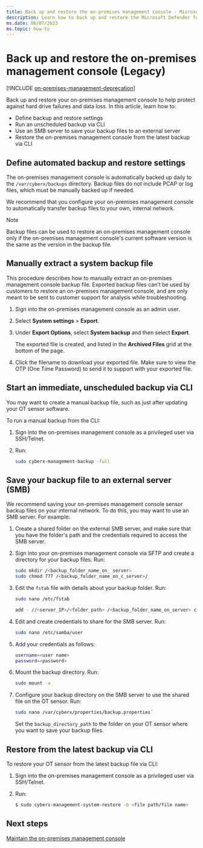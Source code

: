 ```yaml
---
title: Back up and restore the on-premises management console - Microsoft Defender for IoT
description: Learn how to back up and restore the Microsoft Defender for IoT on-premises management console.
ms.date: 08/07/2023
ms.topic: how-to
---
```


# Back up and restore the on-premises management console (Legacy)

[!INCLUDE [on-premises-management-deprecation](../includes/on-premises-management-deprecation.md)]

Back up and restore your on-premises management console to help protect against hard drive failures and data loss. In this article, learn how to:

- Define backup and restore settings
- Run an unscheduled backup via CLI
- Use an SMB server to save your backup files to an external server
- Restore the on-premises management console from the latest backup via CLI

## Define automated backup and restore settings

The on-premises management console is automatically backed up daily to the `/var/cyberx/backups` directory. Backup files do *not* include PCAP or log files, which must be manually backed up if needed.

We recommend that you configure your on-premises management console to automatically transfer backup files to your own, internal network.

> [!NOTE]
> Backup files can be used to restore an on-premises management console only if the on-premises management console's current software version is the same as the version in the backup file.

## Manually extract a system backup file

This procedure describes how to manually extract an on-premises management console backup file. Exported backup files can't be used by customers to restore an on-premises management console, and are only meant to be sent to customer support for analysis while troubleshooting.

1. Sign into the on-premises management console as an admin user.
1. Select **System settings** > **Export**.
1. Under **Export Options**, select **System backup** and then select **Export**.

    The exported file is created, and listed in the **Archived Files** grid at the bottom of the page.

1. Click the filename to download your exported file. Make sure to view the OTP (One Time Password) to send it to support with your exported file.

## Start an immediate, unscheduled backup via CLI

You may want to create a manual backup file, such as just after updating your OT sensor software.

To run a manual backup from the CLI:

1. Sign into the on-premises management console as a privileged user via SSH/Telnet.

1. Run:

   ```bash
   sudo cyberx-management-backup -full
   ```

## Save your backup file to an external server (SMB)

We recommend saving your on-premises management console sensor backup files on your internal network. To do this, you may want to use an SMB server. For example:

1. Create a shared folder on the external SMB server, and make sure that you have the folder's path and the credentials required to access the SMB server.

1. Sign into your on-premises management console via SFTP and create a directory for your backup files. Run:

   ```bash
   sudo mkdir /<backup_folder_name_on_ server>
   sudo chmod 777 /<backup_folder_name_on_c_server>/
   ```

1. Edit the `fstab` file with details about your backup folder. Run:

   ```bash
   sudo nano /etc/fstab

   add - //<server_IP>/<folder_path> /<backup_folder_name_on_server> cifs rw,credentials=/etc/samba/user,vers=3.0,uid=cyberx,gid=cyberx,file_mode=0777,dir_mode=0777 0 0
   ```

1. Edit and create credentials to share for the SMB server. Run:

   ```bash
   sudo nano /etc/samba/user
   ```

1. Add your credentials as follows:

   ```bash
   username=<user name>
   password=<password>
   ```

1. Mount the backup directory. Run:

   ```bash
   sudo mount -a
   ```

1. Configure your backup directory on the SMB server to use the shared file on the OT sensor. Run:

    ```bash
    sudo nano /var/cyberx/properties/backup.properties`
    ```

    Set the `backup_directory_path` to the folder on your OT sensor where you want to save your backup files.

## Restore from the latest backup via CLI

To restore your OT sensor from the latest backup file via CLI:

1. Sign into the on-premises management console as a privileged user via SSH/Telnet.

1. Run:

    ```bash
    $ sudo cyberx-management-system-restore -b <file path/file name>
    ```

## Next steps

[Maintain the on-premises management console](how-to-manage-the-on-premises-management-console.md)

